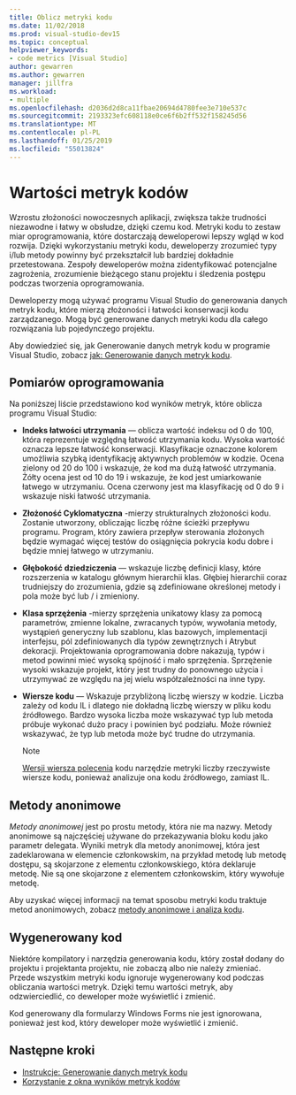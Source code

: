 ```yaml
---
title: Oblicz metryki kodu
ms.date: 11/02/2018
ms.prod: visual-studio-dev15
ms.topic: conceptual
helpviewer_keywords:
- code metrics [Visual Studio]
author: gewarren
ms.author: gewarren
manager: jillfra
ms.workload:
- multiple
ms.openlocfilehash: d2036d2d8ca11fbae20694d4780fee3e710e537c
ms.sourcegitcommit: 2193323efc608118e0ce6f6b2ff532f158245d56
ms.translationtype: MT
ms.contentlocale: pl-PL
ms.lasthandoff: 01/25/2019
ms.locfileid: "55013824"
---
```

# <a name="code-metrics-values"></a>Wartości metryk kodów

Wzrostu złożoności nowoczesnych aplikacji, zwiększa także trudności niezawodne i łatwy w obsłudze, dzięki czemu kod. Metryki kodu to zestaw miar oprogramowania, które dostarczają deweloperowi lepszy wgląd w kod rozwija. Dzięki wykorzystaniu metryki kodu, deweloperzy zrozumieć typy i/lub metody powinny być przekształcił lub bardziej dokładnie przetestowana. Zespoły deweloperów można zidentyfikować potencjalne zagrożenia, zrozumienie bieżącego stanu projektu i śledzenia postępu podczas tworzenia oprogramowania.

Deweloperzy mogą używać programu Visual Studio do generowania danych metryk kodu, które mierzą złożoności i łatwości konserwacji kodu zarządzanego. Mogą być generowane danych metryki kodu dla całego rozwiązania lub pojedynczego projektu.

Aby dowiedzieć się, jak Generowanie danych metryk kodu w programie Visual Studio, zobacz [jak: Generowanie danych metryk kodu](../code-quality/how-to-generate-code-metrics-data.md).

## <a name="software-measurements"></a>Pomiarów oprogramowania

Na poniższej liście przedstawiono kod wyników metryk, które oblicza programu Visual Studio:

- **Indeks łatwości utrzymania** — oblicza wartość indeksu od 0 do 100, która reprezentuje względną łatwość utrzymania kodu. Wysoka wartość oznacza lepsze łatwość konserwacji. Klasyfikacje oznaczone kolorem umożliwia szybką identyfikację aktywnych problemów w kodzie. Ocena zielony od 20 do 100 i wskazuje, że kod ma dużą łatwość utrzymania. Żółty ocena jest od 10 do 19 i wskazuje, że kod jest umiarkowanie łatwego w utrzymaniu. Ocena czerwony jest ma klasyfikację od 0 do 9 i wskazuje niski łatwość utrzymania.

- **Złożoność Cyklomatyczna** -mierzy strukturalnych złożoności kodu. Zostanie utworzony, obliczając liczbę różne ścieżki przepływu programu. Program, który zawiera przepływ sterowania złożonych będzie wymagać więcej testów do osiągnięcia pokrycia kodu dobre i będzie mniej łatwego w utrzymaniu.

- **Głębokość dziedziczenia** — wskazuje liczbę definicji klasy, które rozszerzenia w katalogu głównym hierarchii klas. Głębiej hierarchii coraz trudniejszy do zrozumienia, gdzie są zdefiniowane określonej metody i pola może być lub / i zmieniony.

- **Klasa sprzężenia** -mierzy sprzężenia unikatowy klasy za pomocą parametrów, zmienne lokalne, zwracanych typów, wywołania metody, wystąpień generyczny lub szablonu, klas bazowych, implementacji interfejsu, pól zdefiniowanych dla typów zewnętrznych i Atrybut dekoracji. Projektowania oprogramowania dobre nakazują, typów i metod powinni mieć wysoką spójność i mało sprzężenia. Sprzężenie wysoki wskazuje projekt, który jest trudny do ponownego użycia i utrzymywać ze względu na jej wielu współzależności na inne typy.

- **Wiersze kodu** — Wskazuje przybliżoną liczbę wierszy w kodzie. Liczba zależy od kodu IL i dlatego nie dokładną liczbę wierszy w pliku kodu źródłowego. Bardzo wysoka liczba może wskazywać typ lub metoda próbuje wykonać dużo pracy i powinien być podziału. Może również wskazywać, że typ lub metoda może być trudne do utrzymania.

   > [!NOTE]
   > [Wersji wiersza polecenia](../code-quality/how-to-generate-code-metrics-data.md#command-line-code-metrics) kodu narzędzie metryki liczby rzeczywiste wiersze kodu, ponieważ analizuje ona kodu źródłowego, zamiast IL.

## <a name="anonymous-methods"></a>Metody anonimowe

*Metody anonimowej* jest po prostu metody, która nie ma nazwy. Metody anonimowe są najczęściej używane do przekazywania bloku kodu jako parametr delegata. Wyniki metryk dla metody anonimowej, która jest zadeklarowana w elemencie członkowskim, na przykład metodę lub metodę dostępu, są skojarzone z elementu członkowskiego, która deklaruje metodę. Nie są one skojarzone z elementem członkowskim, który wywołuje metodę.

Aby uzyskać więcej informacji na temat sposobu metryki kodu traktuje metod anonimowych, zobacz [metody anonimowe i analiza kodu](../code-quality/anonymous-methods-and-code-analysis.md).

## <a name="generated-code"></a>Wygenerowany kod

Niektóre kompilatory i narzędzia generowania kodu, który został dodany do projektu i projektanta projektu, nie zobaczą albo nie należy zmieniać. Przede wszystkim metryki kodu ignoruje wygenerowany kod podczas obliczania wartości metryk. Dzięki temu wartości metryk, aby odzwierciedlić, co deweloper może wyświetlić i zmienić.

Kod generowany dla formularzy Windows Forms nie jest ignorowana, ponieważ jest kod, który deweloper może wyświetlić i zmienić.

## <a name="next-steps"></a>Następne kroki

- [Instrukcje: Generowanie danych metryk kodu](../code-quality/how-to-generate-code-metrics-data.md)
- [Korzystanie z okna wyników metryk kodów](../code-quality/working-with-code-metrics-data.md)
